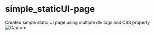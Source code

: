 # simple_staticUI-page
Created simple static UI page using multiple div tags and CSS property
![Capture](https://user-images.githubusercontent.com/91747307/152399574-c5d4fa31-741b-4071-a0c9-7a8aab9339e1.JPG)
